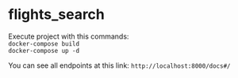 # flights_search

Execute project with this commands: \
`docker-compose build` \
`docker-compose up -d`


You can see all endpoints at this link:
`http://localhost:8000/docs#/`